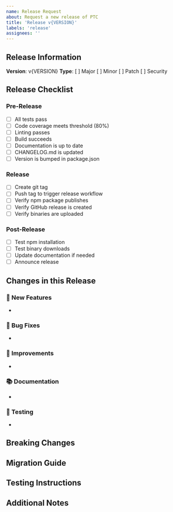 ```yaml
---
name: Release Request
about: Request a new release of PTC
title: 'Release v{VERSION}'
labels: 'release'
assignees: ''
---
```


## Release Information

**Version**: v{VERSION}
**Type**: [ ] Major [ ] Minor [ ] Patch [ ] Security

## Release Checklist

### Pre-Release
- [ ] All tests pass
- [ ] Code coverage meets threshold (80%)
- [ ] Linting passes
- [ ] Build succeeds
- [ ] Documentation is up to date
- [ ] CHANGELOG.md is updated
- [ ] Version is bumped in package.json

### Release
- [ ] Create git tag
- [ ] Push tag to trigger release workflow
- [ ] Verify npm package publishes
- [ ] Verify GitHub release is created
- [ ] Verify binaries are uploaded

### Post-Release
- [ ] Test npm installation
- [ ] Test binary downloads
- [ ] Update documentation if needed
- [ ] Announce release

## Changes in this Release

### 🎉 New Features
- 

### 🐛 Bug Fixes
- 

### 🔧 Improvements
- 

### 📚 Documentation
- 

### 🧪 Testing
- 

## Breaking Changes

<!-- List any breaking changes or migration steps -->

## Migration Guide

<!-- If there are breaking changes, provide migration steps -->

## Testing Instructions

<!-- How to test this release -->

## Additional Notes

<!-- Any additional information about this release -->
